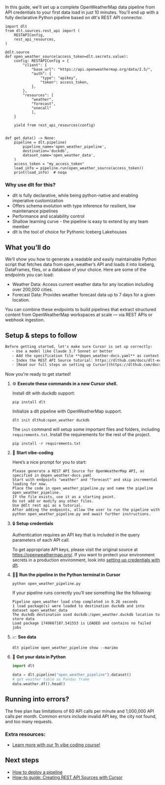 In this guide, we'll set up a complete OpenWeatherMap data pipeline from API credentials to your first data load in just 10 minutes. You'll end up with a fully declarative Python pipeline based on dlt's REST API connector.

```python-outcome
import dlt
from dlt.sources.rest_api import (
    RESTAPIConfig,
    rest_api_resources,
)

@dlt.source
def open_weather_source(access_token=dlt.secrets.value):
    config: RESTAPIConfig = {
        "client": {
            "base_url": "https://api.openweathermap.org/data/2.5/",
            "auth": {
                "type": "apikey",
                "token": access_token,
            },
        },
        "resources": [
            "weather",
            "forecast",
            "onecall"
            ],
    }

    yield from rest_api_resources(config)


def get_data() -> None:
    pipeline = dlt.pipeline(
        pipeline_name='open_weather_pipeline',
        destination='duckdb',
        dataset_name='open_weather_data', 
    )
    access_token = "my_access_token"
    load_info = pipeline.run(open_weather_source(access_token))
    print(load_info)  # noqa
```

### Why use dlt for this?

- dlt is fully declarative, while being python-native and enabling imperative customization
- Offers schema evolution with type inference for resilient, low maintenance pipelines
- Performance and scalability control
- Shallow learning curve - the pipeline is easy to extend by any team member
- dlt is the tool of choice for Pythonic Iceberg Lakehouses

## What you’ll do

We’ll show you how to generate a readable and easily maintainable Python script that fetches data from open_weather’s API and loads it into Iceberg, DataFrames, files, or a database of your choice. Here are some of the endpoints you can load:

- Weather Data: Access current weather data for any location including over 200,000 cities. 
- Forecast Data: Provides weather forecast data up to 7 days for a given location.

You can combine these endpoints to build pipelines that extract structured content from OpenWeatherMap workspaces at scale — via REST APIs or webhook ingestion.

## Setup & steps to follow

```default
Before getting started, let's make sure Cursor is set up correctly:
   - Use a model like Claude 3.7 Sonnet or better
   - Add the specification file **@open_weather-docs.yaml** as context
   - Index the REST API Source tutorial: https://dlthub.com/docs/dlt-ecosystem/verified-sources/rest_api/ and add it to context as **@dlt rest api**
   - [Read our full steps on setting up Cursor](https://dlthub.com/docs/dlt-ecosystem/llm-tooling/cursor-restapi#23-configuring-cursor-with-documentation)
```

Now you're ready to get started! 

1. ⚙️ **Execute these commands in a new Cursor shell.**
    
    Install dlt with duckdb support:
    ```shell
    pip install dlt
    ```

    Initialize a dlt pipeline with OpenWeatherMap support.
    ```shell
    dlt init dlthub:open_weather duckdb
    ```

    The `init` command will setup some important files and folders, including `requirements.txt`. Install the requirements for the rest of the project.
    ```shell
    pip install -r requirements.txt
    ```
    
2. 🤠 **Start vibe-coding**
    
    Here’s a nice prompt for you to start: 
    
    ```prompt
    Please generate a REST API Source for OpenWeatherMap API, as specified in @open_weather-docs.yaml 
    Start with endpoints "weather" and "forecast" and skip incremental loading for now. 
    Place the code in open_weather_pipeline.py and name the pipeline open_weather_pipeline. 
    If the file exists, use it as a starting point. 
    Do not add or modify any other files. 
    Use @dlt rest api as a tutorial. 
    After adding the endpoints, allow the user to run the pipeline with python open_weather_pipeline.py and await further instructions.
    ```

    
3. 🔒 **Setup credentials** 
    
    Authentication requires an API key that is included in the query parameters of each API call.
    
    To get appropriate API keys, please visit the original source at https://openweathermap.org/.
    If you want to protect your environment secrets in a production environment, look into [setting up credentials with dlt](https://dlthub.com/docs/walkthroughs/add_credentials).
    
4. 🏃‍♀️ **Run the pipeline in the Python terminal in Cursor**
    
    ```shell
    python open_weather_pipeline.py
    ```
    
    If your pipeline runs correctly you’ll see something like the following:
    
    ```shell
    Pipeline open_weather load step completed in 0.26 seconds
    1 load package(s) were loaded to destination duckdb and into dataset open_weather_data
    The duckdb destination used duckdb:/open_weather.duckdb location to store data
    Load package 1749667187.541553 is LOADED and contains no failed jobs
    ```
    
5. 📈 **See data**
    
    ```shell
    dlt pipeline open_weather_pipeline show --marimo
    ```
    
6. 🐍 **Get your data in Python**
    
    ```python
    import dlt

   data = dlt.pipeline("open_weather_pipeline").dataset()
   # get weather table as Pandas frame
   data.weather.df().head()
    ```

## Running into errors?

The free plan has limitations of 60 API calls per minute and 1,000,000 API calls per month. Common errors include invalid API key, the city not found, and too many requests.

### Extra resources:

- [Learn more with our 1h vibe coding course!](https://www.youtube.com/watch?v=GGid70rnJuM)

## Next steps

- [How to deploy a pipeline](https://dlthub.com/docs/walkthroughs/deploy-a-pipeline)
- [How-to guide: Creating REST API Sources with Cursor](https://dlthub.com/docs/dlt-ecosystem/llm-tooling/cursor-restapi)